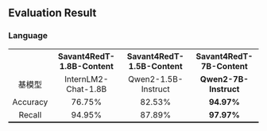## Evaluation Result
### Language

<center>
<table align="center" style="width:100%; border:#000 solid; border-width:1px 0">
<thead style="border-bottom:#000 1px solid;">
    <tr>
        <th style="border:0; text-align:center;"></th>
        <th style="border:0; text-align:center;">Savant4RedT-1.8B-Content</th>
        <th style="border:0; text-align:center;">Savant4RedT-1.5B-Content</th>
        <th style="border:0; text-align:center;">Savant4RedT-7B-Content</th>
    </tr>
    <tr>
        <td style="border:0; text-align:center;">基模型</td>
        <td style="border:0; text-align:center;">InternLM2-Chat-1.8B</td>
        <td style="border:0; text-align:center;">Qwen2-1.5B-Instruct</td>
        <td style="border:0; text-align:center;"><b>Qwen2-7B-Instruct</b></td>
    </tr>
    <tr>
        <td style="border:0; text-align:center;">Accuracy</td>
        <td style="border:0; text-align:center;">76.75%</td>
        <td style="border:0; text-align:center;">82.53%</td>
        <td style="border:0; text-align:center;"><b>94.97%</b></td>
    </tr>
    <tr>
        <td style="border:0; text-align:center;">Recall</td>
        <td style="border:0; text-align:center;">94.95%</td>
        <td style="border:0; text-align:center;">87.89%</td>
        <td style="border:0; text-align:center;"><b>97.97%</b></td>
    </tr>
</table>
</center>
